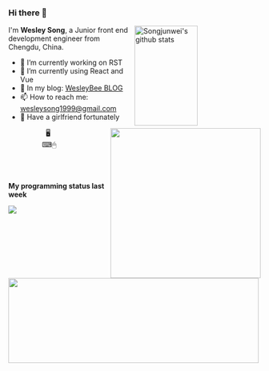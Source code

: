 ### Hi there 👋
<img align="right" alt="Songjunwei's github stats" width="50%" height="200px" src="https://github-readme-stats.anuraghazra1.vercel.app/api/top-langs/?username=Songjunweiop">

I'm **Wesley Song**, a Junior front end development engineer from Chengdu, China.

- 🔭 I’m currently working on RST
- 🌱 I’m currently using React and Vue
- 💬 In my blog: [WesleyBee BLOG](https://www.wesleybee.cn/)
- 📫 How to reach me: <wesleysong1999@gmail.com>
- 💞 Have a girlfriend fortunately

<img width="300px" align="right" src="https://github-readme-stats.vercel.app/api?username=Songjunweiop&show_icons=true&include_all_commits=true" />
&nbsp;&nbsp;&nbsp;&nbsp;&nbsp;&nbsp;&nbsp;&nbsp;&nbsp;&nbsp;&nbsp;&nbsp;&nbsp;&nbsp;&nbsp;&nbsp;&nbsp;&nbsp;&nbsp;🖥
<br>
&nbsp;&nbsp;&nbsp;&nbsp;&nbsp;&nbsp;&nbsp;&nbsp;&nbsp;&nbsp;&nbsp;&nbsp;&nbsp;&nbsp;&nbsp;&nbsp;&nbsp;⌨🖱
<br><br><br><br>

**My programming status last week**

<img width="500px" style="margin-bottom: 10px" height="170px" align="left" src="https://github-readme-stats.vercel.app/api/wakatime?username=WesleySong&hide_title=true" />

<img src="https://s3.ax1x.com/2020/12/21/r0kCbn.png" />

